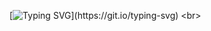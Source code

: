 [![Typing SVG](https://readme-typing-svg.herokuapp.com/?color=7600a9&size=35&center=true&vCenter=true&width=1000&lines=Projeto+Formulário+e+Lista!;For+practice+HTML+and+CSS.;)](https://git.io/typing-svg)
<br>
